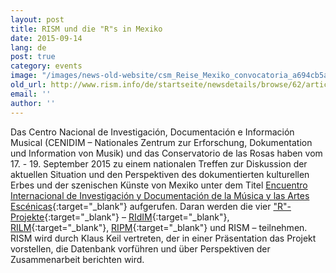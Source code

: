 ```yaml
---
layout: post
title: RISM und die "R"s in Mexiko
date: 2015-09-14
lang: de
post: true
category: events
image: "/images/news-old-website/csm_Reise_Mexiko_convocatoria_a694cb5a4e.jpg"
old_url: http://www.rism.info/de/startseite/newsdetails/browse/62/article/64/rism-and-the-rs-in-mexico.html
email: ''
author: ''
---
```



Das Centro Nacional de Investigación, Documentación e Información Musical (CENIDIM – Nationales Zentrum zur Erforschung, Dokumentation und Information von Musik) und das Conservatorio de las Rosas haben vom 17. - 19. September 2015 zu einem nationalen Treffen zur Diskussion der aktuellen Situation und den Perspektiven des dokumentierten kulturellen Erbes und der szenischen Künste von Mexiko unter dem Titel [Encuentro Internacional de Investigación y Documentación de la Música y las Artes Escénicas](http://conservatoriodelasrosas.edu.mx/Portal/convocatoria-del-encuentro-internacional-de-investigacion-y-documentacion-de-la-musica-y-las-artes-escenicas/){:target="_blank"} aufgerufen. Daran werden die vier ["R"-Projekte](http://www.r-musicprojects.org/){:target="_blank"} – [RIdIM](http://ridim.org/){:target="_blank"}, [RILM](http://www.rilm.org/){:target="_blank"}, [RIPM](http://www.ripm.org/){:target="_blank"} und RISM – teilnehmen. RISM wird durch Klaus Keil vertreten, der in einer Präsentation das Projekt vorstellen, die Datenbank vorführen und über Perspektiven der Zusammenarbeit berichten wird.

